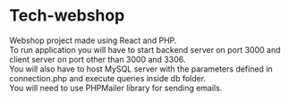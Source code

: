 # Tech-webshop

Webshop project made using React and PHP.<br>
To run application you will have to start backend server on port 3000 and client server on port other than 3000 and 3306.<br>
You will also have to host MySQL server with the parameters defined in connection.php and execute queries inside db folder.<br>
You will need to use PHPMailer library for sending emails.